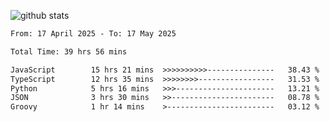 
![github stats](https://github-readme-stats.vercel.app/api?username=realmahd1&show_icons=true&theme=codeSTACKr&hide_rank=true&count_private=true)

<!--START_SECTION:waka-->

```txt
From: 17 April 2025 - To: 17 May 2025

Total Time: 39 hrs 56 mins

JavaScript        15 hrs 21 mins  >>>>>>>>>>---------------   38.43 %
TypeScript        12 hrs 35 mins  >>>>>>>>-----------------   31.53 %
Python            5 hrs 16 mins   >>>----------------------   13.21 %
JSON              3 hrs 30 mins   >>-----------------------   08.78 %
Groovy            1 hr 14 mins    >------------------------   03.12 %
```

<!--END_SECTION:waka-->
